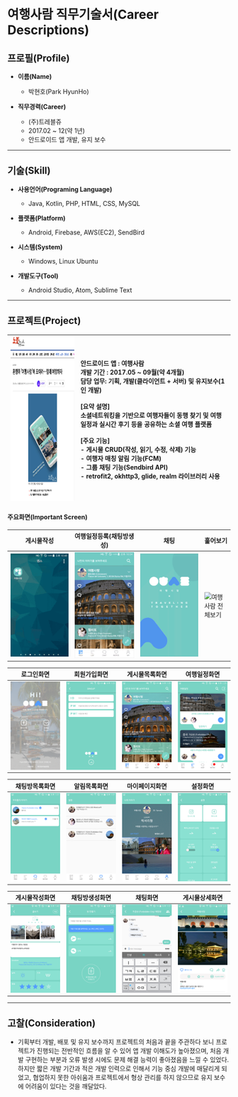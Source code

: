 # 여행사람 직무기술서(Career Descriptions)
## 프로필(Profile)

- **이름(Name)**
  - 박현호(Park HyunHo)

- **직무경력(Career)**
  - (주)트레블쥬
  - 2017.02 ~ 12(약 1년)
  - 안드로이드 앱 개발, 유지 보수
---
## 기술(Skill)

- **사용언어(Programing Language)**
  - Java, Kotlin, PHP, HTML, CSS, MySQL

- **플랫폼(Platform)**
  - Android, Firebase, AWS(EC2), SendBird

- **시스템(System)**
  - Windows, Linux Ubuntu
  
- **개발도구(Tool)**
  - Android Studio, Atom, Sublime Text
---  
## 프로젝트(Project)

| <a href="https://www.nocutnews.co.kr/news/4864096" target="_blank"><img src="/images/travelStyle_news.png" width="300px" height="370px" title="여행사람 기사" alt="여행사람 기사"></img></a> | 안드로이드 앱 : 여행사람<br>개발 기간 : 2017.05 ~ 09월(약 4개월)<br>담당 업무: 기획, 개발(클라이언트 + 서버) 및 유지보수(1인 개발)<br><br>[요약 설명]<br>소셜네트워킹을 기반으로 여행자들이 동행 찾기 및 여행 일정과 실시간 후기 등을 공유하는 소셜 여행 플랫폼<br><br>[주요 기능]<br>- 게시물 CRUD(작성, 읽기, 수정, 삭제) 기능<br>- 여행자 매칭 알림 기능(FCM)<br>- 그룹 채팅 기능(Sendbird API)<br> - retrofit2, okhttp3, glide, realm 라이브러리 사용|
| ----- | :---- |

#### 주요화면(Important Screen)
| 게시물작성 | 여행일정등록(채팅방생성) | 채팅 | 훑어보기 |
| ----- | ---- | ----- | ---- |
|![여행사람 글쓰기](/images/01_feed_write.gif)| ![여행사람 여행일정 등록](/images/02_create_chat.gif) |![여행사람 채팅](/images/03_chating.gif)| ![여행사람 전체보기](/images/04_comment.gif) |

| 로그인화면 | 회원가입화면 | 게시물목록화면 | 여행일정화면 |
| ----- | ---- | ----- | ---- |
| ![로그인화면](/images/01_login.png) | ![회원가입화면](/images/02_signup.png) | ![게시물화면](/images/03_feed.png) | ![여행일정화면](/images/04_list.png) |

| 채팅방목록화면 | 알림목록화면 | 마이페이지화면 | 설정화면 |
| ----- | ---- | ----- | ---- |
| ![채팅방목록화면](/images/05_chat.png) | ![알림목록화면](/images/06_notice.png) | ![마이페이지화면](/images/07_mypage.png) | ![설정화면](/images/08_setting.png) |

| 게시물작성화면 | 채팅방생성화면 | 채팅화면 | 게시물상세화면 |
| ----- | ---- | ----- | ---- |
| ![게시물작성화면](/images/09_feed_write.png) | ![채팅방생성화면](/images/10_create_chat.png) | ![채팅화면](/images/11_chating.png) | ![게시물상세화면](/images/12_detail.png) |

---
## 고찰(Consideration)
- 기획부터 개발, 배포 및 유지 보수까지 프로젝트의 처음과 끝을 주관하다 보니 프로젝트가 진행되는 전반적인 흐름을 알 수 있어 앱 개발 이해도가 높아졌으며, 처음 개발 구현하는 부분과 오류 발생 시에도 문제 해결 능력이 좋아졌음을 느낄 수 있었다. 하지만 짧은 개발 기간과 적은 개발 인력으로 인해서 기능 중심 개발에 매달리게 되었고, 협업하지 못한 아쉬움과 프로젝트에서 형상 관리를 하지 않으므로 유지 보수에 어려움이 있다는 것을 깨달았다.
